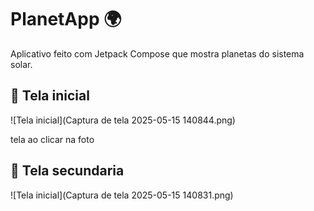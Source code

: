 # PlanetApp 🌍

Aplicativo feito com Jetpack Compose que mostra planetas do sistema solar.

## 📸 Tela inicial

![Tela inicial](Captura de tela 2025-05-15 140844.png)

tela ao clicar na foto

## 📸 Tela secundaria

![Tela inicial](Captura de tela 2025-05-15 140831.png)

